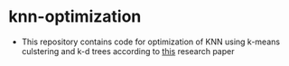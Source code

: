 # knn-optimization
- This repository contains code for optimization of KNN using k-means culstering and k-d trees according to [this](https://www.researchgate.net/publication/235892054_Approximate_K-Nearest_Neighbour_Based_Spatial_Clustering_Using_K-D_Tree) research paper

